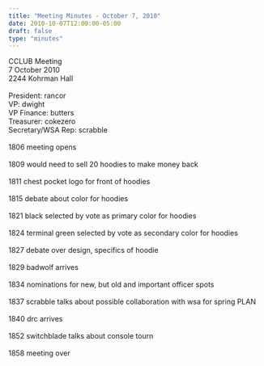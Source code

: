 ```yaml
---
title: "Meeting Minutes - October 7, 2010"
date: 2010-10-07T12:00:00-05:00
draft: false
type: "minutes"
---
```


CCLUB Meeting<br />
7 October 2010<br />
2244 Kohrman Hall<br />
<br />
President: rancor<br />
VP: dwight<br />
VP Finance: butters<br />
Treasurer: cokezero<br />
Secretary/WSA Rep: scrabble<br />
<br />
1806 meeting opens<br />
<br />
1809 would need to sell 20 hoodies to make money back<br />
<br />
1811 chest pocket logo for front of hoodies<br />
<br />
1815 debate about color for hoodies<br />
<br />
1821 black selected by vote as primary color for hoodies<br />
<br />
1824 terminal green selected by vote as secondary color for hoodies<br />
<br />
1827 debate over design, specifics of hoodie<br />
<br />
1829 badwolf arrives<br />
<br />
1834 nominations for new, but old and important officer spots<br />
<br />
1837 scrabble talks about possible collaboration with wsa for spring PLAN<br />
<br />
1840 drc arrives<br />
<br />
1852 switchblade talks about console tourn<br />
<br />
1858 meeting over<br />
<br />

